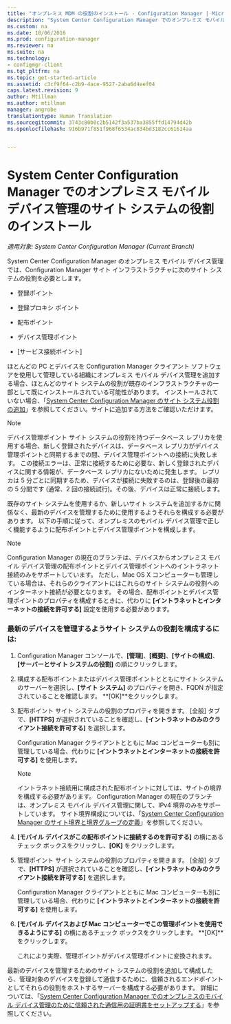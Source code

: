```yaml
---
title: "オンプレミス MDM の役割のインストール - Configuration Manager | Microsoft Docs"
description: "System Center Configuration Manager でのオンプレミス モバイル デバイス管理のサイト システムの役割のインストール"
ms.custom: na
ms.date: 10/06/2016
ms.prod: configuration-manager
ms.reviewer: na
ms.suite: na
ms.technology:
- configmgr-client
ms.tgt_pltfrm: na
ms.topic: get-started-article
ms.assetid: c3cf9f64-c2b9-4ace-9527-2aba6d4eef04
caps.latest.revision: 9
author: Mtillman
ms.author: mtillman
manager: angrobe
translationtype: Human Translation
ms.sourcegitcommit: 3743c80b0c2b5142f3a537ba3855ffd14794d42b
ms.openlocfilehash: 916b971f851f968f6534ac834bd3182cc61614aa


---
```

# <a name="install-site-system-roles-for-on-premises-mobile-device-management-in-system-center-configuration-manager"></a>System Center Configuration Manager でのオンプレミス モバイル デバイス管理のサイト システムの役割のインストール

*適用対象: System Center Configuration Manager (Current Branch)*

System Center Configuration Manager のオンプレミス モバイル デバイス管理では、Configuration Manager サイト インフラストラクチャに次のサイト システムの役割を必要とします。  

-   登録ポイント  

-   登録プロキシ ポイント  

-   配布ポイント  

-   デバイス管理ポイント  

-   [サービス接続ポイント]  

 ほとんどの PC とデバイスを Configuration Manager クライアント ソフトウェアを使用して管理している組織にオンプレミス モバイル デバイス管理を追加する場合、ほとんどのサイト システムの役割が既存のインフラストラクチャの一部として既にインストールされている可能性があります。 インストールされていない場合、「[System Center Configuration Manager のサイト システム役割の追加](../../core/servers/deploy/configure/add-site-system-roles.md)」を参照してください。サイトに追加する方法をご確認いただけます。  

> [!NOTE]  
>  デバイス管理ポイント サイト システムの役割を持つデータベース レプリカを使用する場合、新しく登録されたデバイスは、データベース レプリカがデバイス管理ポイントと同期するまでの間、デバイス管理ポイントへの接続に失敗します。 この接続エラーは、正常に接続するために必要な、新しく登録されたデバイスに関する情報が、データベース レプリカにないために発生します。 レプリカは 5 分ごとに同期するため、デバイスが接続に失敗するのは、登録後の最初の 5 分間です (通常、2 回の接続試行)。その後、デバイスは正常に接続します。  

 既存のサイト システムを使用するか、新しいサイト システムを追加するかに関係なく、最新のデバイスを管理するために使用するようそれらを構成する必要があります。 以下の手順に従って、オンプレミスのモバイル デバイス管理で正しく機能するように配布ポイントとデバイス管理ポイントを構成します。  

> [!NOTE]  
>  Configuration Manager の現在のブランチは、デバイスからオンプレミス モバイル デバイス管理の配布ポイントとデバイス管理ポイントへのイントラネット接続のみをサポートしています。 ただし、Mac OS X コンピューターも管理している場合は、それらのクライアントにはこれらのサイト システムの役割へのインターネット接続が必要となります。 その場合、配布ポイントとデバイス管理ポイントのプロパティを構成するときに、代わりに **[イントラネットとインターネットの接続を許可する]** 設定を使用する必要があります。  

### <a name="to-configure-site-system-roles-to-manage-modern-devices"></a>最新のデバイスを管理するようサイト システムの役割を構成するには:  

1.  Configuration Manager コンソールで、**[管理]**、**[概要]**、**[サイトの構成]**、**[サーバーとサイト システムの役割]** の順にクリックします。  

2.  構成する配布ポイントまたはデバイス管理ポイントとともにサイト システムのサーバーを選択し、**[サイト システム]** のプロパティを開き、FQDN が指定されていることを確認します。 **[OK]**をクリックします。  

3.  配布ポイント サイト システムの役割のプロパティを開きます。 [全般] タブで、**[HTTPS]** が選択されていることを確認し、**[イントラネットのみのクライアント接続を許可する]** を選択します。  

     Configuration Manager クライアントとともに Mac コンピューターも別に管理している場合、代わりに **[イントラネットとインターネットの接続を許可する]** を使用します。  

    > [!NOTE]  
    >  イントラネット接続用に構成された配布ポイントに対しては、サイトの境界を構成する必要があります。 Configuration Manager の現在のブランチは、オンプレミス モバイル デバイス管理に関して、IPv4 境界のみをサポートしています。 サイト境界構成については、「[System Center Configuration Manager のサイト境界と境界グループの定義](../../core/servers/deploy/configure/define-site-boundaries-and-boundary-groups.md)」を参照してください。  

4.  **[モバイル デバイスがこの配布ポイントに接続するのを許可する]** の横にあるチェック ボックスをクリックし、**[OK]** をクリックします。  

5.  管理ポイント サイト システムの役割のプロパティを開きます。 [全般] タブで、**[HTTPS]** が選択されていることを確認し、**[イントラネットのみのクライアント接続を許可する]** を選択します。  

     Configuration Manager クライアントとともに Mac コンピューターも別に管理している場合、代わりに **[イントラネットとインターネットの接続を許可する]** を使用します。  

6.  **[モバイル デバイスおよび Mac コンピューターでこの管理ポイントを使用できるようにする]** の横にあるチェック ボックスをクリックします。 **[OK]**をクリックします。  

     これにより実際、管理ポイントがデバイス管理ポイントに変換されます。  

 最新のデバイスを管理するためのサイト システムの役割を追加して構成したら、管理対象のデバイスを登録して通信するために、信頼されるエンドポイントとしてそれらの役割をホストするサーバーを構成する必要があります。 詳細については、「[System Center Configuration Manager でのオンプレミスのモバイル デバイス管理のために信頼された通信用の証明書をセットアップする](../../mdm/get-started/set-up-certificates-on-premises-mdm.md)」を参照してください。  



<!--HONumber=Jan17_HO4-->


